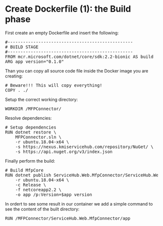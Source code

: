 # Create Dockerfile (1): the Build phase

First create an empty Dockerfile and insert the following:

<pre class="file" data-filename="/root/mfpconnector/Dockerfile" data-target="replace">
#-------------------------------------------------
# BUILD STAGE
#-------------------------------------------------
FROM mcr.microsoft.com/dotnet/core/sdk:2.2-bionic AS build
ARG app_version="0.1.0"
</pre>

Than you can copy all source code file inside the Docker image you are creating:

<pre class="file" data-filename="/root/mfpconnector/Dockerfile" data-target="append">
# Beware!!! This will copy everything!
COPY . ./
</pre>

Setup the correct working directory:

<pre class="file" data-filename="/root/mfpconnector/Dockerfile" data-target="append">
WORKDIR /MFPConnector/
</pre>

Resolve dependencies:

<pre class="file" data-filename="/root/mfpconnector/Dockerfile" data-target="append">
# Setup dependencies
RUN dotnet restore \
    MFPConnector.sln \
    -r ubuntu.18.04-x64 \
    -s https://nexus.kmiservicehub.com/repository/NuGet/ \
    -s https://api.nuget.org/v3/index.json
</pre>

Finally perform the build:

<pre class="file" data-filename="/root/mfpconnector/Dockerfile" data-target="append">
# Build MfpCore
RUN dotnet publish ServiceHub.Web.MfpConnector/ServiceHub.Web.MfpConnector.csproj \
    -r ubuntu.18.04-x64 \
    -c Release \
    -f netcoreapp2.2 \
    -o app /p:Version=$app_version
</pre>

In ordert to see some result in our container we add a simple command to see the content of the built directory:

<pre class="file" data-filename="/root/mfpconnector/Dockerfile" data-target="append">
RUN /MFPConnector/ServiceHub.Web.MfpConnector/app
</pre>

